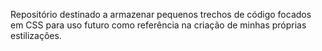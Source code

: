 Repositório destinado a armazenar pequenos trechos de código focados em CSS para uso futuro como referência na criação de minhas próprias estilizações.